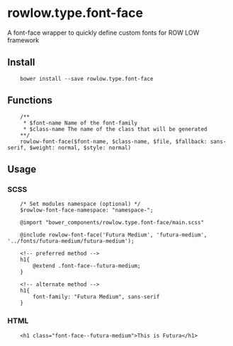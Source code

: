 # rowlow.type.font-face

A font-face wrapper to quickly define custom fonts for ROW LOW framework

## Install

```
    bower install --save rowlow.type.font-face
```


## Functions

```
    /**
     * $font-name Name of the font-family
     * $class-name The name of the class that will be generated
    **/
    rowlow-font-face($font-name, $class-name, $file, $fallback: sans-serif, $weight: normal, $style: normal)
```


## Usage

### SCSS
```
    /* Set modules namespace (optional) */
    $rowlow-font-face-namespace: "namespace-";

    @import "bower_components/rowlow.type.font-face/main.scss"

    @include rowlow-font-face('Futura Medium', 'futura-medium', '../fonts/futura-medium/futura-medium');

    <!-- preferred method -->
    h1{
        @extend .font-face--futura-medium;
    }

    <!-- alternate method -->
    h1{
        font-family: "Futura Medium", sans-serif
    }

```

### HTML
```
    <h1 class="font-face--futura-medium">This is Futura</h1>
```